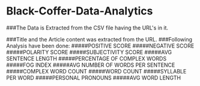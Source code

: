 # Black-Coffer-Data-Analytics
###The Data is Extracted from the CSV file having the URL's in it. 

###Title and the Article content was extracted from the URL.
###Following Analysis have been done:
#####POSITIVE SCORE
#####NEGATIVE SCORE
#####POLARITY SCORE
#####SUBJECTIVITY SCORE
#####AVG SENTENCE LENGTH
#####PERCENTAGE OF COMPLEX WORDS
#####FOG INDEX
#####AVG NUMBER OF WORDS PER SENTENCE
#####COMPLEX WORD COUNT
#####WORD COUNT
#####SYLLABLE PER WORD
#####PERSONAL PRONOUNS
#####AVG WORD LENGTH
